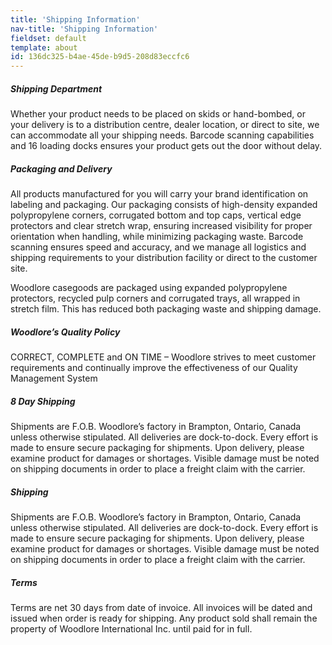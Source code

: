 ```yaml
---
title: 'Shipping Information'
nav-title: 'Shipping Information'
fieldset: default
template: about
id: 136dc325-b4ae-45de-b9d5-208d83eccfc6
---
```

<div class="block">
    <h5 class="orange bold">Shipping Department</h5>
    <p>Whether your product needs to be placed on skids or hand-bombed, or your delivery is to a distribution centre, dealer location, or direct to site, we can accommodate all your shipping needs. Barcode scanning capabilities and 16 loading docks ensures your product gets out the door without delay.</p>
</div>

<div class="block">
    <h5 class="orange bold">Packaging and Delivery</h5>
    <p>All products manufactured for you will carry your brand identification on labeling and packaging. Our packaging consists of high-density expanded polypropylene corners, corrugated bottom and top caps, vertical edge protectors and clear stretch wrap, ensuring increased visibility for proper orientation when handling, while minimizing packaging waste. Barcode scanning ensures speed and accuracy, and we manage all logistics and shipping requirements to your distribution facility or direct to the customer site.</p>
    <p>Woodlore casegoods are packaged using expanded polypropylene protectors, recycled pulp corners and corrugated trays, all wrapped in stretch film. This has reduced both packaging waste and shipping damage.</p>
</div>

<div class="block">
    <h5 class="orange bold">Woodlore’s Quality Policy</h5>
    <p>CORRECT, COMPLETE and ON TIME – Woodlore strives to meet customer requirements and continually improve the effectiveness of our Quality Management System</p>
</div>

<div class="block">
    <h5 class="orange bold">8 Day Shipping</h5>
    <p>Shipments are F.O.B. Woodlore’s factory in Brampton, Ontario, Canada unless otherwise stipulated. All deliveries are dock-to-dock. Every effort is made to ensure secure packaging for shipments. Upon delivery, please examine product for damages or shortages. Visible damage must be noted on shipping documents in order to place a freight claim with the carrier.</p>
</div>



<div class="block">
    <h5 class="orange bold">Shipping</h5>
    <p>Shipments are F.O.B. Woodlore’s factory in Brampton, Ontario, Canada unless otherwise stipulated. All deliveries are dock-to-dock. Every effort is made to ensure secure packaging for shipments. Upon delivery, please examine product for damages or shortages. Visible damage must be noted on shipping documents in order to place a freight claim with the carrier.</p>
</div>

<div class="block">
    <h5 class="orange bold">Terms</h5>
    <p>Terms are net 30 days from date of invoice. All invoices will be dated and issued when order is ready for shipping. Any product sold shall remain the property of Woodlore International Inc. until paid for in full.</p>
</div>
